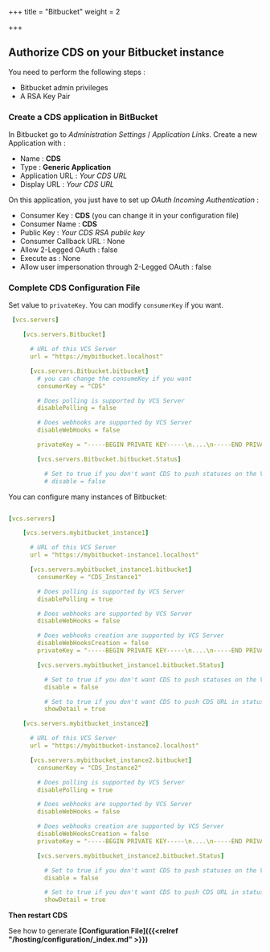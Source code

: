 +++
title = "Bitbucket"
weight = 2

+++

## Authorize CDS on your Bitbucket instance
You need to perform the following steps :

 - Bitbucket admin privileges
 - A RSA Key Pair

### Create a CDS application in BitBucket
In Bitbucket go to *Administration Settings* / *Application Links*. Create a new Application with :

 - Name : **CDS**
 - Type : **Generic Application**
 - Application URL : *Your CDS URL*
 - Display URL : *Your CDS URL*

On this application, you just have to set up *OAuth Incoming Authentication* :

 - Consumer Key : **CDS** (you can change it in your configuration file)
 - Consumer Name : **CDS**
 - Public Key : *Your CDS RSA public key*
 - Consumer Callback URL : None
 - Allow 2-Legged OAuth : false
 - Execute as : None
 - Allow user impersonation through 2-Legged OAuth : false

### Complete CDS Configuration File

Set value to `privateKey`. You can modify `consumerKey` if you want.

```yaml
 [vcs.servers]

    [vcs.servers.Bitbucket]

      # URL of this VCS Server
      url = "https://mybitbucket.localhost"

      [vcs.servers.Bitbucket.bitbucket]
        # you can change the consumeKey if you want
        consumerKey = "CDS"

        # Does polling is supported by VCS Server
        disablePolling = false

        # Does webhooks are supported by VCS Server
        disableWebHooks = false

        privateKey = "-----BEGIN PRIVATE KEY-----\n....\n-----END PRIVATE KEY-----"

        [vcs.servers.Bitbucket.bitbucket.Status]

          # Set to true if you don't want CDS to push statuses on the VCS server
          # disable = false
```

You can configure many instances of Bitbucket:


```yaml

[vcs.servers]

    [vcs.servers.mybitbucket_instance1]

      # URL of this VCS Server
      url = "https://mybitbucket-instance1.localhost"

      [vcs.servers.mybitbucket_instance1.bitbucket]
        consumerKey = "CDS_Instance1"

        # Does polling is supported by VCS Server
        disablePolling = true

        # Does webhooks are supported by VCS Server
        disableWebHooks = false

        # Does webhooks creation are supported by VCS Server
        disableWebHooksCreation = false
        privateKey = "-----BEGIN PRIVATE KEY-----\n....\n-----END PRIVATE KEY-----"

        [vcs.servers.mybitbucket_instance1.bitbucket.Status]

          # Set to true if you don't want CDS to push statuses on the VCS server
          disable = false

          # Set to true if you don't want CDS to push CDS URL in statuses on the VCS server
          showDetail = true

    [vcs.servers.mybitbucket_instance2]

      # URL of this VCS Server
      url = "https://mybitbucket-instance2.localhost"

      [vcs.servers.mybitbucket_instance2.bitbucket]
        consumerKey = "CDS_Instance2"

        # Does polling is supported by VCS Server
        disablePolling = true

        # Does webhooks are supported by VCS Server
        disableWebHooks = false

        # Does webhooks creation are supported by VCS Server
        disableWebHooksCreation = false
        privateKey = "-----BEGIN PRIVATE KEY-----\n....\n-----END PRIVATE KEY-----"

        [vcs.servers.mybitbucket_instance2.bitbucket.Status]

          # Set to true if you don't want CDS to push statuses on the VCS server
          disable = false

          # Set to true if you don't want CDS to push CDS URL in statuses on the VCS server
          showDetail = true

```

**Then restart CDS**

See how to generate **[Configuration File]({{<relref "/hosting/configuration/_index.md" >}})**